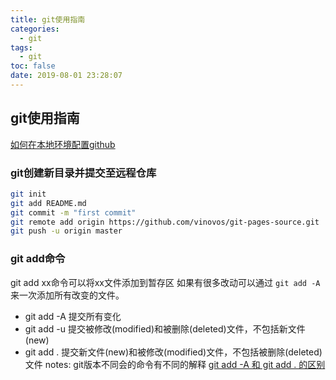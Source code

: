 ```yaml
---
title: git使用指南
categories:
  - git
tags:
  - git
toc: false
date: 2019-08-01 23:28:07
---
```


## git使用指南
[如何在本地环境配置github](https://segmentfault.com/a/1190000002533334)
### git创建新目录并提交至远程仓库
```bash
git init
git add README.md
git commit -m "first commit"
git remote add origin https://github.com/vinovos/git-pages-source.git
git push -u origin master
```
<!-- more -->
### git add命令
git add xx命令可以将xx文件添加到暂存区
如果有很多改动可以通过 `git add -A`来一次添加所有改变的文件。
*  git add -A  提交所有变化
*  git add -u  提交被修改(modified)和被删除(deleted)文件，不包括新文件(new)
*  git add .  提交新文件(new)和被修改(modified)文件，不包括被删除(deleted)文件
notes: git版本不同会的命令有不同的解释
[git add -A 和 git add . 的区别](https://blog.csdn.net/leorx01/article/details/72358401)